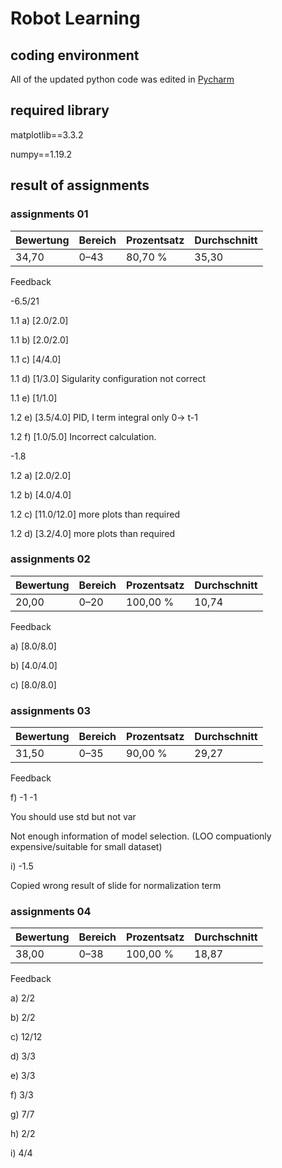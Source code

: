 # Robot Learning
## coding environment
All of the updated python code was edited in [Pycharm](https://www.jetbrains.com/pycharm/download/#section=windows)

## required library

matplotlib==3.3.2

numpy==1.19.2

## result of assignments
### assignments 01

| Bewertung  | Bereich | Prozentsatz  | Durchschnitt |
| ------------- | ------------- | ------------- | ------------- |
| 34,70  | 0–43  | 80,70 % | 35,30 |

Feedback

-6.5/21

1.1 a) [2.0/2.0]

1.1 b) [2.0/2.0]

1.1 c) [4/4.0]

1.1 d) [1/3.0] Sigularity configuration not correct

1.1 e) [1/1.0]

1.2 e) [3.5/4.0] PID, I term integral only 0-> t-1 

1.2 f) [1.0/5.0] Incorrect calculation.

-1.8

1.2 a)  [2.0/2.0]  

1.2 b)  [4.0/4.0]

1.2 c)  [11.0/12.0]   more plots than required

1.2 d) [3.2/4.0]  more plots than required

### assignments 02

| Bewertung  | Bereich | Prozentsatz  | Durchschnitt |
| ------------- | ------------- | ------------- | ------------- |
| 20,00  | 0–20  | 100,00 % | 10,74 |

Feedback

a) [8.0/8.0]


b) [4.0/4.0]


c) [8.0/8.0]

### assignments 03

| Bewertung  | Bereich | Prozentsatz  | Durchschnitt |
| ------------- | ------------- | ------------- | ------------- |
| 31,50  | 0–35  | 90,00 % | 29,27 |

Feedback

f) -1 -1

You should use std but not var

Not enough information of model selection. (LOO compuationly expensive/suitable for small dataset)

i) -1.5

Copied wrong result of slide for normalization term

### assignments 04

| Bewertung  | Bereich | Prozentsatz  | Durchschnitt |
| ------------- | ------------- | ------------- | ------------- |
| 38,00  | 0–38  | 100,00 % | 18,87 |

Feedback

a)  2/2

b)  2/2

c)  12/12

d)  3/3

e)  3/3

f)  3/3 

g) 7/7 

h) 2/2

i) 4/4
